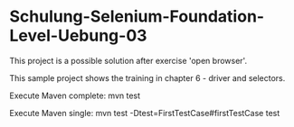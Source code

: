 # Schulung-Selenium-Foundation-Level-Uebung-03
This project is a possible solution after exercise 'open browser'.

This sample project shows the training in chapter 6 - driver and selectors.

Execute Maven complete: mvn test

Execute Maven single: mvn test -Dtest=FirstTestCase#firstTestCase test
